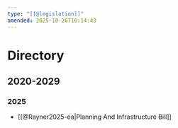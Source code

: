 ```yaml
---
type: "[[@legislation]]"
amended: 2025-10-26T16:14:43
---
```


# Directory
## 2020-2029
### 2025
- [[@Rayner2025-ea|Planning And Infrastructure Bill]]
